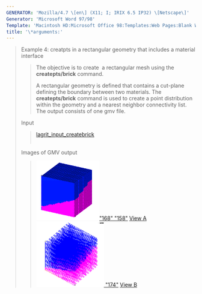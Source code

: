 ```yaml
---
GENERATOR: 'Mozilla/4.7 \[en\] (X11; I; IRIX 6.5 IP32) \[Netscape\]'
Generator: 'Microsoft Word 97/98'
Template: 'Macintosh HD:Microsoft Office 98:Templates:Web Pages:Blank Web Page'
title: '\*arguments:'
---
```


> Example 4: creatpts in a rectangular geometry that includes a material
> interface
>
> > The objective is to create  a rectangular mesh using the
> > **createpts/brick** command.
> >
> > A rectangular geometry is defined that contains a cut-plane defining
> > the boundary between two materials. The **createpts/brick** command
> > is used to create a point distribution within the geometry and a
> > nearest neighbor connectivity list. The output consists of one gmv
> > file.
>
> Input     
>
> > [lagrit\_input\_createbrick](../input_output/lagrit_input_createbrick)\
> >  
>
> Images of GMV output
>
> > [![](image/image4tn.gif)"168"
> > "158"](image/image4a.gif) [View A](image/image4a.gif)    
> > [![](image/image4btn.gif)
> > "174"](image/image4b.gif) [View B](image/image4b.gif)
